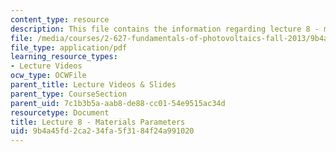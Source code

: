 ```yaml
---
content_type: resource
description: This file contains the information regarding lecture 8 - materials parameters.
file: /media/courses/2-627-fundamentals-of-photovoltaics-fall-2013/9b4a45fd2ca234fa5f3184f24a991020_MIT2_627F13_lec08.pdf
file_type: application/pdf
learning_resource_types:
- Lecture Videos
ocw_type: OCWFile
parent_title: Lecture Videos & Slides
parent_type: CourseSection
parent_uid: 7c1b3b5a-aab8-de88-cc01-54e9515ac34d
resourcetype: Document
title: Lecture 8 - Materials Parameters
uid: 9b4a45fd-2ca2-34fa-5f31-84f24a991020
---
```

